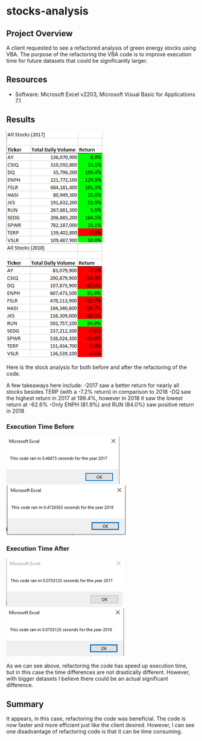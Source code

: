# stocks-analysis

## Project Overview
A client requested to see a refactored analysis of green energy stocks using VBA. The purpose of the refactoring the VBA code is to improve execution time for future datasets that could be significantly larger. 

## Resources
- Software: Microsoft Excel v2203, Microsoft Visual Basic for Applications 7.1

## Results
![alt text](https://github.com/thehatch4815162342/stocks-analysis/blob/main/Resources/all_stocks_refactored_2017.png?raw=true) ![alt text](https://github.com/thehatch4815162342/stocks-analysis/blob/main/Resources/all_stocks_refactored_2018.png?raw=true)

Here is the stock analysis for both before and after the refactoring of the code.

A few takeaways here include:
 -2017 saw a better return for nearly all stocks besides TERP (with a -7.2% return) in comparison to 2018
 -DQ saw the highest return in 2017 at 199.4%, however in 2018 it saw the lowest return at -62.6%
 -Only ENPH (81.9%) and RUN (84.0%) saw positive return in 2018
 
### Execution Time Before
 ![alt text](https://github.com/thehatch4815162342/stocks-analysis/blob/main/Resources/original_2017_runtime.png?raw=true)![alt text](https://github.com/thehatch4815162342/stocks-analysis/blob/main/Resources/original_2018_runtime.png?raw=true)
 
### Execution Time After
 ![alt text](https://github.com/thehatch4815162342/stocks-analysis/blob/main/Resources/VBA_Challenge_2017.png?raw=true) ![alt text](https://github.com/thehatch4815162342/stocks-analysis/blob/main/Resources/VBA_Challenge_2018.png?raw=true)
 
As we can see above, refactoring the code has speed up execution time, but in this case the time differences are not drastically different. However, with bigger datasets I believe there could be an actual significant difference.
 
## Summary
It appears, in this case, refactoring the code was beneficial. The code is now faster and more efficient just like the client desired. However, I can see one disadvantage of refactoring code is that it can be time consuming.

